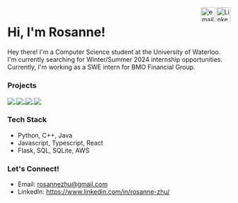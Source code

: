 <a href="https://www.linkedin.com/in/rosanne-zhu/">
  <img align="right" alt="LinkedIn" width="32px" src="/assets/linkedin.svg" />
</a>
<a href="mailto: rosannezhug@gmail.com">
  <img align="right" alt="email" width="32px" src="/assets/mail.png" />
</a>

# Hi, I'm Rosanne!
Hey there! I'm a Computer Science student at the University of Waterloo. I'm currently searching for Winter/Summer 2024 internship opportunities. Currently, I'm working as a SWE intern for BMO Financial Group.

### Projects
  <p>
    <a href="https://github.com/roskzhu/iSpy">
      <img align="center" src="https://github-readme-stats-git-masterrstaa-rickstaa.vercel.app/api/pin/?username=roskzhu&repo=iSpy&theme=gotham&show_owner=true"/>
    </a>
    <a href="https://github.com/roskzhu/CollaboraCart">
      <img align="center" src="https://github-readme-stats-git-masterrstaa-rickstaa.vercel.app/api/pin/?username=roskzhu&repo=CollaboraCart&theme=gotham&show_owner=true"/>
    </a>
    <a href="https://github.com/roskzhu/FridgeSmart">
      <img align="center" src="https://github-readme-stats-git-masterrstaa-rickstaa.vercel.app/api/pin/?username=roskzhu&repo=FridgeSmart&theme=gotham&show_owner=true"/>
    </a>
    <a href="https://github.com/roskzhu/AutonomyBootcamp">
      <img align="center" src="https://github-readme-stats-git-masterrstaa-rickstaa.vercel.app/api/pin/?username=roskzhu&repo=AutonomyBootcamp&theme=gotham&show_owner=true"/>
    </a>
  </p>

</details>

### Tech Stack
* Python, C++, Java
* Javascript, Typescript, React
* Flask, SQL, SQLite, AWS

### Let's Connect!
* Email: rosannezhu@gmail.com
* LinkedIn: https://www.linkedin.com/in/rosanne-zhu/
